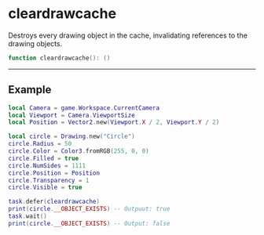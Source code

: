 # cleardrawcache

Destroys every drawing object in the cache, invalidating references to the drawing objects.

```lua
function cleardrawcache(): ()
```

***

## Example

```lua
local Camera = game.Workspace.CurrentCamera
local Viewport = Camera.ViewportSize
local Position = Vector2.new(Viewport.X / 2, Viewport.Y / 2)

local circle = Drawing.new("Circle")
circle.Radius = 50
circle.Color = Color3.fromRGB(255, 0, 0)
circle.Filled = true
circle.NumSides = 1111
circle.Position = Position
circle.Transparency = 1
circle.Visible = true

task.defer(cleardrawcache)
print(circle.__OBJECT_EXISTS) -- Outpuut: true
task.wait()
print(circle.__OBJECT_EXISTS) -- Output: false
```
